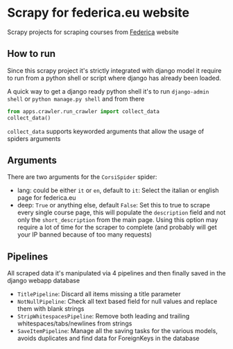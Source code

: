 # Scrapy for federica.eu website

Scrapy projects for scraping courses from [Federica](https://www.federica.eu) website

## How to run

Since this scrapy project it's strictly integrated with django model it require to run from a python shell or script where django has already been loaded.

A quick way to get a django ready python shell it's to run `django-admin shell` or `python manage.py shell` and from there

```python
from apps.crawler.run_crawler import collect_data
collect_data()
```

`collect_data` supports keyworded arguments that allow the usage of spiders arguments

## Arguments

There are two arguments for the `CorsiSpider` spider:
* lang: could be either `it` or `en`, default to `it`: Select the italian or english page for federica.eu
* deep: `True` or anything else, default `False`: Set this to true to scrape every single course page, this will populate the `description` field and not only the `short_description` from the main page. Using this option may require a lot of time for the scraper to complete (and probably will get your IP banned because of too many requests)


## Pipelines

All scraped data it's manipulated via 4 pipelines and then finally saved in the django webapp database

* `TitlePipeline`: Discard all items missing a title parameter
* `NotNullPipeline`: Check all text based field for null values and replace them with blank strings
* `StripWhitespacesPipeline`: Remove both leading and trailing whitespaces/tabs/newlines from strings
* `SaveItemPipeline`: Manage all the saving tasks for the various models, avoids duplicates and find data for ForeignKeys in the database
